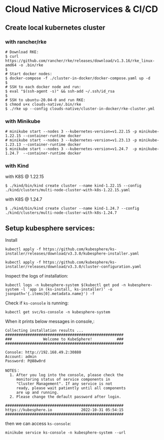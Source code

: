 # Cloud Native Microservices & CI/CD

## Create local kubernetes cluster

### with rancher/rke
```
# Download RKE:
$ curl https://github.com/rancher/rke/releases/download/v1.3.16/rke_linux-amd64 -o .bin/rke
$
# Start docker nodes:
$ docker-compose -f ./cluster-in-docker/docker-compose.yaml up -d
$
# SSH to each docker node and run:
$ eval "$(ssh-agent -s)" && ssh-add ~/.ssh/id_rsa
$
# SSH to ubuntu-20.04-0 and run RKE:
$ chmod u+x clouds-native/.bin/rke 
$ ./rke up --config clouds-native/cluster-in-docker/rke-cluster.yml
```

### with Minikube
```
# minikube start --nodes 3 --kubernetes-version=v1.22.15 -p minikube-1.22.15 --container-runtime docker
# minikube start --nodes 3 --kubernetes-version=v1.23.13 -p minikube-1.23.13 --container-runtime docker
$ minikube start --nodes 3 --kubernetes-version=v1.24.7  -p minikube-1.24.7  --container-runtime docker
```

### with Kind

with K8S @ 1.22.15
```
$ ./kind/bin/kind create cluster --name kind-1.22.15 --config ./kind/clusters/multi-node-cluster-with-k8s-1.22.15.yaml
```

with K8S @ 1.24.7
```
$ ./kind/bin/kind create cluster --name kind-1.24.7 --config ./kind/clusters/multi-node-cluster-with-k8s-1.24.7
```

## Setup kubesphere services:

Install
```
kubectl apply -f https://github.com/kubesphere/ks-installer/releases/download/v3.3.0/kubesphere-installer.yaml

kubectl apply -f https://github.com/kubesphere/ks-installer/releases/download/v3.3.0/cluster-configuration.yaml
```

Inspect the logs of installation:
```
kubectl logs -n kubesphere-system $(kubectl get pod -n kubesphere-system -l 'app in (ks-install, ks-installer)' -o jsonpath='{.items[0].metadata.name}') -f
```

Check if `ks-console` is running:
```
kubectl get svc/ks-console -n kubesphere-system
```

When it prints below messages in console,:
```
Collecting installation results ...
#####################################################
###              Welcome to KubeSphere!           ###
#####################################################

Console: http://192.168.49.2:30880
Account: admin
Password: P@88w0rd

NOTES：
  1. After you log into the console, please check the
     monitoring status of service components in
     "Cluster Management". If any service is not
     ready, please wait patiently until all components
     are up and running.
  2. Please change the default password after login.

#####################################################
https://kubesphere.io             2022-10-31 05:54:15
#####################################################
```

then we can access `ks-console`:
```
minikube service ks-console -n kubesphere-system --url
```

<!-----------------------------------DEPRECATED---------------------------------------------------
## Deprecated

#### Create Kind Cluster

```
$ ./kind/bin/kind create cluster --name kind --config ./kind/clusters/multi-node-cluster.yaml
```

#### Install zadig services

```
$ helm repo add koderover-chart https://koderover.tencentcloudcr.com/chartrepo/chart
$ helm repo update

$ kubectl create ns zadig

$ export NAMESPACE=zadig \
  export IP=127.0.0.1 \
  export PORT=31500

$ helm upgrade --debug -v 4 --timeout 300s --install zadig ./zadig-helm \
  --namespace ${NAMESPACE} \
  --version=1.14.0 \
  --set endpoint.type=IP \
  --set endpoint.IP=${IP} \
  --set gloo.gatewayProxies.gatewayProxy.service.httpNodePort=${PORT} \
  --set global.extensions.extAuth.extauthzServerRef.namespace=${NAMESPACE} \
  --set gloo.gatewayProxies.gatewayProxy.service.type=NodePort \
  --set "dex.config.staticClients[0].redirectURIs[0]=http://${IP}:${PORT}/api/v1/callback,dex.config.staticClients[0].id=zadig,dex.config.staticClients[0].name=zadig,dex.config.staticClients[0].secret=ZXhhbXBsZS1hcHAtc2VjcmV0"
```

Open ```http://127.0.0.1:31500``` to access dashboard.

-------------------------------------------------------------------------------------------------->

